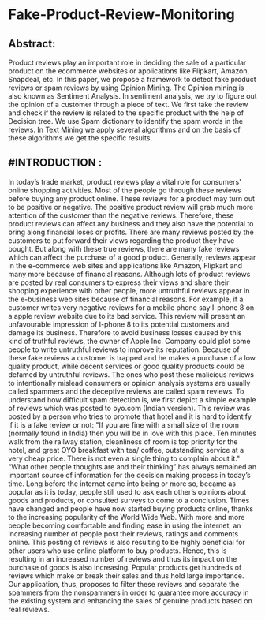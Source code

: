 # Fake-Product-Review-Monitoring

<h2>Abstract:</h2> Product reviews play an important role in
deciding the sale of a particular product on the ecommerce
websites or applications like Flipkart,
Amazon, Snapdeal, etc. In this paper, we propose a
framework to detect fake product reviews or spam
reviews by using Opinion Mining. The Opinion
mining is also known as Sentiment Analysis. In
sentiment analysis, we try to figure out the opinion of
a customer through a piece of text. We first take the
review and check if the review is related to the
specific product with the help of Decision tree. We use
Spam dictionary to identify the spam words in the
reviews. In Text Mining we apply several algorithms
and on the basis of these algorithms we get the
specific results.

<h2>#INTRODUCTION :</h2> In today’s trade market, product reviews play a
vital role for consumers' online shopping activities.
Most of the people go through these reviews before
buying any product online. These reviews for a
product may turn out to be positive or negative.
The positive product review will grab much more
attention of the customer than the negative reviews.
Therefore, these product reviews can affect any
business and they also have the potential to bring
along financial loses or profits. There are many
reviews posted by the customers to put forward
their views regarding the product they have bought.
But along with these true reviews, there are many
fake reviews which can affect the purchase of a
good product.
Generally, reviews appear in the e-commerce web
sites and applications like Amazon, Flipkart and
many more because of financial reasons. Although
lots of product reviews are posted by real
consumers to express their views and share their
shopping experience with other people, more
untruthful reviews appear in the e-business web
sites because of financial reasons. For example, if a
customer writes very negative reviews for a mobile
phone say I-phone 8 on a apple review website due
to its bad service. This review will present an
unfavourable impression of I-phone 8 to its
potential customers and damage its business.
Therefore to avoid business losses caused by this
kind of truthful reviews, the owner of Apple Inc.
Company could plot some people to write
untruthful reviews to improve its reputation.
Because of these fake reviews a customer is
trapped and he makes a purchase of a low quality
product, while decent services or good quality
products could be defamed by untruthful reviews.
The ones who post these malicious reviews to
intentionally mislead consumers or opinion
analysis systems are usually called spammers and
the deceptive reviews are called spam reviews. To
understand how difficult spam detection is, we first
depict a simple example of reviews which was
posted to oyo.com (Indian version). This review
was posted by a person who tries to promote that
hotel and it is hard to identify if it is a fake review
or not: "If you are fine with a small size of the
room (normally found in India) then you will be in
love with this place. Ten minutes walk from the
railway station, cleanliness of room is top priority
for the hotel, and great OYO breakfast with tea/
coffee, outstanding service at a very cheap price.
There is not even a single thing to complain about
it."
“What other people thoughts are and their
thinking” has always remained an important source
of information for the decision making process in
today’s time. Long before the internet came into
being or more so, became as popular as it is today,
people still used to ask each other’s opinions about
goods and products, or consulted surveys to come
to a conclusion.
Times have changed and people have now started
buying products online, thanks to the increasing
popularity of the World Wide Web. With more and
more people becoming comfortable and finding
ease in using the internet, an increasing number of
people post their reviews, ratings and comments
online. This posting of reviews is also resulting to
be highly beneficial for other users who use online
platform to buy products.
Hence, this is resulting in an increased number of
reviews and thus its impact on the purchase of
goods is also increasing. Popular products get
hundreds of reviews which make or break their
sales and thus hold large importance. Our application, thus, proposes to filter these reviews
and separate the spammers from the nonspammers
in order to guarantee more accuracy in
the existing system and enhancing the sales of
genuine products based on real reviews.                              
